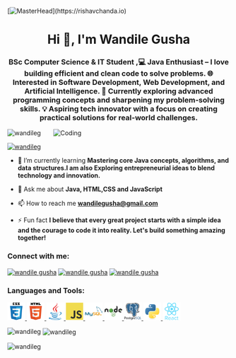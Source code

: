 [![MasterHead]([https://1.bp.blogspot.com/-7A4WynwLsM](https://www.google.com/url?sa=i&url=https%3A%2F%2Fmrwallpaper.com%2Fprogramming&psig=AOvVaw3u6UG-BSY0CTc5uezZKkh2&ust=1735398565785000&source=images&cd=vfe&opi=89978449&ved=0CBQQjRxqFwoTCMDwuvSdyIoDFQAAAAAdAAAAABAE)...)](https://rishavchanda.io)
<h1 align="center">Hi 👋, I'm Wandile Gusha</h1>
<h3 align="center">BSc Computer Science & IT Student ,💻 Java Enthusiast – I love building efficient and clean code to solve problems. 🌐 Interested in Software Development, Web Development, and Artificial Intelligence. 🌱 Currently exploring advanced programming concepts and sharpening my problem-solving skills. 💡 Aspiring tech innovator with a focus on creating practical solutions for real-world challenges.</h3>
<img align="right" alt="Coding" width="400" src="https://media.giphy.com/media/78XCFBGOlS6keY1Bil/giphy.gif?cid=790b7611hw67ipr6wjehhvl2qy32gv6ayvo5jl9jnmfrg61o&ep=v1_gifs_search&rid=giphy.gif&ct=g">

<p align="left"> <img src="https://komarev.com/ghpvc/?username=wandileg&label=Profile%20views&color=0e75b6&style=flat" alt="wandileg" /> </p>

<p align="left"> <a href="https://github.com/ryo-ma/github-profile-trophy"><img src="https://github-profile-trophy.vercel.app/?username=wandileg" alt="wandileg" /></a> </p>

- 🌱 I’m currently learning **Mastering core Java concepts, algorithms, and data structures.I am also Exploring entrepreneurial ideas to blend technology and innovation.**

- 💬 Ask me about **Java, HTML,CSS and JavaScript**

- 📫 How to reach me **wandilegusha@gmail.com**

- ⚡ Fun fact **I believe that every great project starts with a simple idea and the courage to code it into reality. Let's build something amazing together!**

<h3 align="left">Connect with me:</h3>
<p align="left">
<a href="https://linkedin.com/in/wandile gusha" target="blank"><img align="center" src="https://raw.githubusercontent.com/rahuldkjain/github-profile-readme-generator/master/src/images/icons/Social/linked-in-alt.svg" alt="wandile gusha" height="30" width="40" /></a>
<a href="https://fb.com/wandile gusha" target="blank"><img align="center" src="https://raw.githubusercontent.com/rahuldkjain/github-profile-readme-generator/master/src/images/icons/Social/facebook.svg" alt="wandile gusha" height="30" width="40" /></a>
<a href="https://instagram.com/wandile gusha" target="blank"><img align="center" src="https://raw.githubusercontent.com/rahuldkjain/github-profile-readme-generator/master/src/images/icons/Social/instagram.svg" alt="wandile gusha" height="30" width="40" /></a>
</p>

<h3 align="left">Languages and Tools:</h3>
<p align="left"> <a href="https://www.w3schools.com/css/" target="_blank" rel="noreferrer"> <img src="https://raw.githubusercontent.com/devicons/devicon/master/icons/css3/css3-original-wordmark.svg" alt="css3" width="40" height="40"/> </a> <a href="https://www.w3.org/html/" target="_blank" rel="noreferrer"> <img src="https://raw.githubusercontent.com/devicons/devicon/master/icons/html5/html5-original-wordmark.svg" alt="html5" width="40" height="40"/> </a> <a href="https://www.java.com" target="_blank" rel="noreferrer"> <img src="https://raw.githubusercontent.com/devicons/devicon/master/icons/java/java-original.svg" alt="java" width="40" height="40"/> </a> <a href="https://developer.mozilla.org/en-US/docs/Web/JavaScript" target="_blank" rel="noreferrer"> <img src="https://raw.githubusercontent.com/devicons/devicon/master/icons/javascript/javascript-original.svg" alt="javascript" width="40" height="40"/> </a> <a href="https://www.mysql.com/" target="_blank" rel="noreferrer"> <img src="https://raw.githubusercontent.com/devicons/devicon/master/icons/mysql/mysql-original-wordmark.svg" alt="mysql" width="40" height="40"/> </a> <a href="https://nodejs.org" target="_blank" rel="noreferrer"> <img src="https://raw.githubusercontent.com/devicons/devicon/master/icons/nodejs/nodejs-original-wordmark.svg" alt="nodejs" width="40" height="40"/> </a> <a href="https://www.postgresql.org" target="_blank" rel="noreferrer"> <img src="https://raw.githubusercontent.com/devicons/devicon/master/icons/postgresql/postgresql-original-wordmark.svg" alt="postgresql" width="40" height="40"/> </a> <a href="https://www.python.org" target="_blank" rel="noreferrer"> <img src="https://raw.githubusercontent.com/devicons/devicon/master/icons/python/python-original.svg" alt="python" width="40" height="40"/> </a> <a href="https://reactjs.org/" target="_blank" rel="noreferrer"> <img src="https://raw.githubusercontent.com/devicons/devicon/master/icons/react/react-original-wordmark.svg" alt="react" width="40" height="40"/> </a> </p>

<p><img align="left" src="https://github-readme-stats.vercel.app/api/top-langs?username=wandileg&show_icons=true&locale=en&layout=compact" alt="wandileg" /></p>

<p>&nbsp;<img align="center" src="https://github-readme-stats.vercel.app/api?username=wandileg&show_icons=true&locale=en" alt="wandileg" /></p>

<p><img align="center" src="https://github-readme-streak-stats.herokuapp.com/?user=wandileg&" alt="wandileg" /></p>
